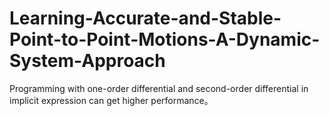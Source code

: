 # Learning-Accurate-and-Stable-Point-to-Point-Motions-A-Dynamic-System-Approach

Programming with one-order differential and second-order differential in implicit expression can get higher performance。
